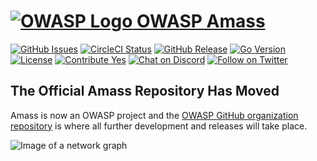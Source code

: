 # [![OWASP Logo](https://github.com/OWASP/Amass/blob/master/images/owasp_logo.png) OWASP Amass](https://www.owasp.org/index.php/OWASP_Amass_Project)

[![GitHub Issues](https://img.shields.io/github/issues/OWASP/Amass.svg)](https://github.com/OWASP/Amass/issues) 
[![CircleCI Status](https://circleci.com/gh/OWASP/Amass/tree/master.svg?style=shield)](https://circleci.com/gh/OWASP/Amass/tree/master)
[![GitHub Release](https://img.shields.io/github/release/OWASP/Amass.svg)](https://github.com/OWASP/Amass/releases) 
[![Go Version](https://img.shields.io/badge/go-1.10-blue.svg)](https://golang.org/dl/) 
[![License](https://img.shields.io/badge/license-Apache%202.0-blue.svg)](https://www.apache.org/licenses/LICENSE-2.0) 
[![Contribute Yes](https://img.shields.io/badge/contribute-yes-brightgreen.svg)](https://github.com/OWASP/Amass/blob/master/CONTRIBUTING.md)
[![Chat on Discord](https://img.shields.io/discord/433729817918308352.svg?logo=discord)](https://discord.gg/rtN8GMd) 
[![Follow on Twitter](https://img.shields.io/twitter/follow/jeff_foley.svg?logo=twitter)](https://twitter.com/jeff_foley)


## The Official Amass Repository Has Moved

Amass is now an OWASP project and the [OWASP GitHub organization repository](https://github.com/OWASP/Amass) is where all further development and releases will take place.

![Image of a network graph](https://github.com/OWASP/Amass/blob/master/images/network_06092018.png "Internet Satellite Imagery")
